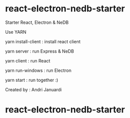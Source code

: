 # react-electron-nedb-starter

Starter React, Electron & NeDB

Use YARN

yarn install-client : install react client

yarn server : run Express & NeDB

yarn client : run React

yarn run-windows : run Electron

yarn start : run together :)

Created by : Andri Januardi

# react-electron-nedb-starter
